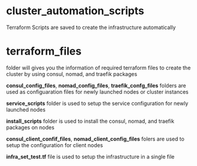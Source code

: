 # cluster_automation_scripts
Terraform Scripts are saved to create the infrastructure automatically

# terraform_files 
folder will gives you the information of required terraform files to create the cluster by using consul, nomad, and traefik packages

**consul_config_files**, **nomad_config_files**, **traefik_confg_files** folders are used as configuaration files for newly launched nodes or cluster instances

**service_scripts** folder is used to setup the service configuration for newly launched nodes

**install_scripts** folder is used to install the consul, nomad, and traefik packages on nodes

**consul_client_confif_files**, **nomad_client_config_files** folers are used to setup the configuration for client nodes

**infra_set_test.tf** file is used to setup the infrastructure in a single file
